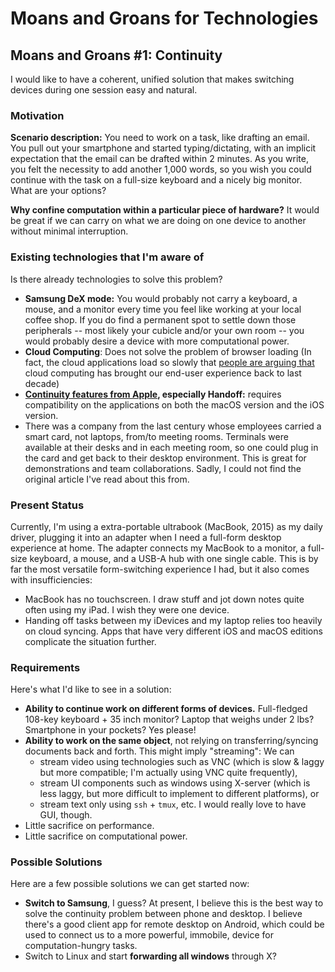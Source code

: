 # Moans and Groans for Technologies

## Moans and Groans \#1: Continuity

I would like to have a coherent, unified solution that makes switching devices during one session easy and natural.

### Motivation

**Scenario description:** You need to work on a task, like drafting an email. You pull out your smartphone and started typing/dictating, with an implicit expectation that the email can be drafted within 2 minutes. As you write, you felt the necessity to add another 1,000 words, so you wish you could continue with the task on a full-size keyboard and a nicely big monitor. What are your options?

**Why confine computation within a particular piece of hardware?** It would be great if we can carry on what we are doing on one device to another without minimal interruption.

### Existing technologies that I'm aware of

Is there already technologies to solve this problem?

* **Samsung DeX mode:** You would probably not carry a keyboard, a mouse, and a monitor every time you feel like working at your local coffee shop. If you do find a permanent spot to settle down those peripherals -- most likely your cubicle and/or your own room -- you would probably desire a device with more computational power.
* **Cloud Computing**: Does not solve the problem of browser loading \(In fact, the cloud applications load so slowly that [people are arguing that](https://news.ycombinator.com/item?id=15643663) cloud computing has brought our end-user experience back to last decade\)
* [**Continuity features from Apple**](https://support.apple.com/en-us/HT204681)**, especially Handoff:** requires compatibility on the applications on both the macOS version and the iOS version. 
* There was a company from the last century whose employees carried a smart card, not laptops, from/to meeting rooms. Terminals were available at their desks and in each meeting room, so one could plug in the card and get back to their desktop environment. This is great for demonstrations and team collaborations. Sadly, I could not find the original article I've read about this from.

### Present Status

Currently, I'm using a extra-portable ultrabook \(MacBook, 2015\) as my daily driver, plugging it into an adapter when I need a full-form desktop experience at home. The adapter connects my MacBook to a monitor, a full-size keyboard, a mouse, and a USB-A hub with one single cable. This is by far the most versatile form-switching experience I had, but it also comes with insufficiencies:

* MacBook has no touchscreen. I draw stuff and jot down notes quite often using my iPad. I wish they were one device.
* Handing off tasks between my iDevices and my laptop relies too heavily on cloud syncing. Apps that have very different iOS and macOS editions complicate the situation further.

### Requirements

Here's what I'd like to see in a solution:

* **Ability to continue work on different forms of devices.** Full-fledged 108-key keyboard + 35 inch monitor? Laptop that weighs under 2 lbs? Smartphone in your pockets? Yes please!
* **Ability to work on the same object**, not relying on transferring/syncing documents back and forth. This might imply "streaming": We can
  * stream video using technologies such as VNC \(which is slow & laggy but more compatible; I'm actually using VNC quite frequently\),
  * stream UI components such as windows using X-server \(which is less laggy, but more difficult to implement to different platforms\), or
  * stream text only using `ssh` + `tmux`, etc. I would really love to have GUI, though.
* Little sacrifice on performance.
* Little sacrifice on computational power.

### Possible Solutions

Here are a few possible solutions we can get started now:

* **Switch to Samsung**, I guess? At present, I believe this is the best way to solve the continuity problem between phone and desktop. I believe there's a good client app for remote desktop on Android, which could be used to connect us to a more powerful, immobile, device for computation-hungry tasks.
* Switch to Linux and start **forwarding all windows** through X?

